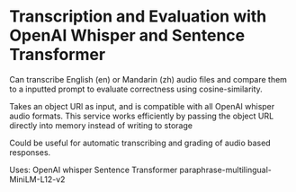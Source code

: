 # Transcription and Evaluation with OpenAI Whisper and Sentence Transformer

Can transcribe English (en) or Mandarin (zh) audio files and compare them to a inputted prompt to evaluate correctness using cosine-similarity.

Takes an object URl as input, and is compatible with all OpenAI whisper audio formats. This service works efficiently by passing the object URL directly into memory instead of writing to storage

Could be useful for automatic transcribing and grading of audio based responses.

Uses:
OpenAI whisper
Sentence Transformer paraphrase-multilingual-MiniLM-L12-v2
